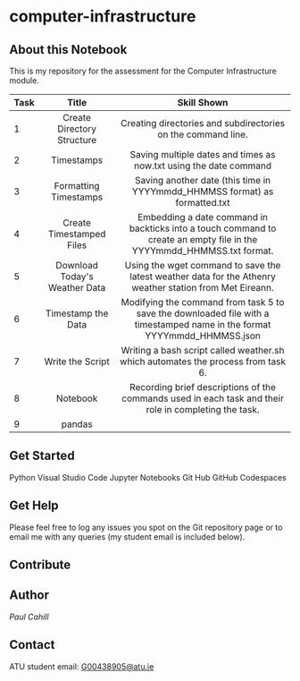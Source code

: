 # computer-infrastructure

## About this Notebook
This is my repository for the assessment for the Computer Infrastructure module.

| Task | Title | Skill Shown |
| :--  | :---: |  :---:  |
| 1 | Create Directory Structure | Creating directories and subdirectories on the command line. |
| 2 | Timestamps | Saving multiple dates and times as now.txt using the date command |
| 3 | Formatting Timestamps | Saving another date (this time in YYYYmmdd_HHMMSS format) as formatted.txt |
| 4 | Create Timestamped Files| Embedding a date command in backticks into a touch command to create an empty file in the YYYYmmdd_HHMMSS.txt format. |
| 5 | Download Today's Weather Data | Using the wget command to save the latest weather data for the Athenry weather station from Met Eireann. |
| 6 | Timestamp the Data | Modifying the  command from task 5 to save the downloaded file with a timestamped name in the format YYYYmmdd_HHMMSS.json |
| 7 | Write the Script | Writing a bash script called weather.sh which automates the process from task 6. |
| 8 | Notebook | Recording brief descriptions of the commands used in each task and their role in completing the task. |
| 9 | pandas | |

## Get Started

Python
Visual Studio Code
Jupyter Notebooks
Git Hub
GitHub Codespaces

## Get Help
Please feel free to log any issues you spot on the Git repository page or to email me with any queries (my student email is included below).

## Contribute

## Author
*Paul Cahill*

## Contact
ATU student email: G00438905@atu.ie